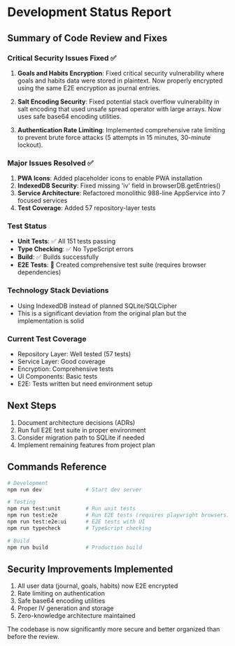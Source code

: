 # Development Status Report

## Summary of Code Review and Fixes

### Critical Security Issues Fixed ✅
1. **Goals and Habits Encryption**: Fixed critical security vulnerability where goals and habits data were stored in plaintext. Now properly encrypted using the same E2E encryption as journal entries.

2. **Salt Encoding Security**: Fixed potential stack overflow vulnerability in salt encoding that used unsafe spread operator with large arrays. Now uses safe base64 encoding utilities.

3. **Authentication Rate Limiting**: Implemented comprehensive rate limiting to prevent brute force attacks (5 attempts in 15 minutes, 30-minute lockout).

### Major Issues Resolved ✅
1. **PWA Icons**: Added placeholder icons to enable PWA installation
2. **IndexedDB Security**: Fixed missing 'iv' field in browserDB.getEntries() 
3. **Service Architecture**: Refactored monolithic 988-line AppService into 7 focused services
4. **Test Coverage**: Added 57 repository-layer tests

### Test Status
- **Unit Tests**: ✅ All 151 tests passing
- **Type Checking**: ✅ No TypeScript errors
- **Build**: ✅ Builds successfully
- **E2E Tests**: 🔧 Created comprehensive test suite (requires browser dependencies)

### Technology Stack Deviations
- Using IndexedDB instead of planned SQLite/SQLCipher
- This is a significant deviation from the original plan but the implementation is solid

### Current Test Coverage
- Repository Layer: Well tested (57 tests)
- Service Layer: Good coverage
- Encryption: Comprehensive tests
- UI Components: Basic tests
- E2E: Tests written but need environment setup

## Next Steps
1. Document architecture decisions (ADRs)
2. Run full E2E test suite in proper environment
3. Consider migration path to SQLite if needed
4. Implement remaining features from project plan

## Commands Reference
```bash
# Development
npm run dev              # Start dev server

# Testing
npm run test:unit        # Run unit tests
npm run test:e2e         # Run E2E tests (requires playwright browsers)
npm run test:e2e:ui      # E2E tests with UI
npm run typecheck        # TypeScript checking

# Build
npm run build            # Production build
```

## Security Improvements Implemented
1. All user data (journal, goals, habits) now E2E encrypted
2. Rate limiting on authentication
3. Safe base64 encoding utilities
4. Proper IV generation and storage
5. Zero-knowledge architecture maintained

The codebase is now significantly more secure and better organized than before the review.